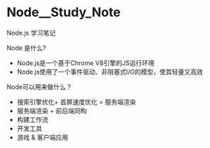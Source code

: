 # Node__Study_Note
Node.js 学习笔记

Node 是什么?
 - Node.js是一个基于Chrome V8引擎的JS运行环境
 - Node.js使用了一个事件驱动、非阻塞式I/O的模型，使其轻量又高效

Node可以用来做什么？

- 搜索引擎优化+ 首屏速度优化 = 服务端渲染
- 服务端渲染 + 前后端同构
- 构建工作流
- 开发工具
- 游戏 & 客户端应用

